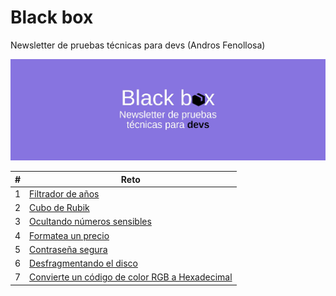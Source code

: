 # Black box

Newsletter de pruebas técnicas para devs (Andros Fenollosa)

![Black box](blackbox.jpg)

| #   | Reto                                                      |
| --- | --------------------------------------------------------- |
| 1   | [Filtrador de años](reto01/)                              |
| 2   | [Cubo de Rubik](reto02/)                                  |
| 3   | [Ocultando números sensibles](reto03/)                    |
| 4   | [Formatea un precio](reto04/)                             |
| 5   | [Contraseña segura](reto05/)                              |
| 6   | [Desfragmentando el disco](reto06/)                       |
| 7   | [Convierte un código de color RGB a Hexadecimal](reto07/) |
